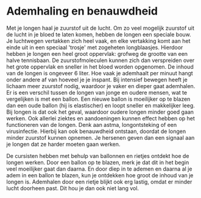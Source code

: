 # Ademhaling en benauwdheid
Met je longen haal je zuurstof uit de lucht. Om zo veel mogelijk zuurstof uit de lucht in je bloed te laten komen, hebben de longen een speciale bouw. Je luchtwegen vertakken zich heel vaak, en elke vertakking komt aan het einde uit in een speciaal 'trosje' met zogeheten longblaasjes. Hierdoor hebben je longen een heel groot oppervlak: grofweg de grootte van een halve tennisbaan. De zuurstofmoleculen kunnen zich dan verspreiden over het grote oppervlak en sneller in het bloed worden opgenomen. De inhoud van de longen is ongeveer 6 liter. Hoe vaak je ademhaalt per minuut hangt onder andere af van hoeveel je je inspant. Bij intensief bewegen heeft je lichaam meer zuurstof nodig, waardoor je vaker en dieper gaat ademhalen. Er is een verschil tussen de longen van jonge en oudere mensen, wat te vergelijken is met een ballon. Een nieuwe ballon is moeilijker op te blazen dan een oude ballon (hij is elastischer) en loopt sneller en makkelijker leeg. Bij longen is dat ook het geval, waardoor oudere longen minder goed gaan werken. Ook allerlei ziektes en aandoeningen kunnen effect hebben op het functioneren van de longen. Denk aan astma, longontsteking of een virusinfectie. Hierbij kan ook benauwdheid ontstaan, doordat de longen minder zuurstof kunnen opnemen. Je hersenen geven dan een signaal aan je longen dat ze harder moeten gaan werken.

De cursisten hebben met behulp van ballonnen en rietjes ontdekt hoe de longen werken. Door een ballon op te blazen, merk je dat dit in het begin veel moeilijker gaat dan daarna. En door diep in te ademen en daarna al je adem in een ballon te blazen, kun je ontdekken hoe groot de inhoud van je longen is. Ademhalen door een rietje blijkt ook erg lastig, omdat er minder lucht doorheen past. Dit hou je dan ook niet lang vol.
